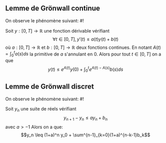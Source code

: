 ## Lemme de Grönwall continue
On observe le phénomène suivant: #!

Soit $y: [0, T] \to \mathbb R$ une fonction dérivable vérifiant
$$\forall t \in [0, T], y'(t) \leq a(t)y(t)+b(t)$$où $a: [0, T] \to \mathbb R$ et $b: [0, T] \to \mathbb R$ deux fonctions continues. En notant $A(t) = \int_0^ta(s)ds$ la primitive de $a$ s'annulant en $0$. Alors pour tout $t \in [0, T]$ on a que
$$y(t) \leq e^{A(t)}y(0) + \int_0^te^{A(t)- A(s)}b(s)ds$$
<!--ID: 1729460118378-->


## Lemme de Grönwall discret
On observe le phénomène suivant: #!

Soit $y_n$ une suite de réels vérifiant
$$y_{n+1} - y_n \leq a y_n+b_n$$avec $a > -1$ Alors on a que:
$$y_n \leq (1+a)^n y_0 + \sum^{n-1}_{k=0}(1+a)^{n-k-1}b_k$$
<!--ID: 1729460118380-->
